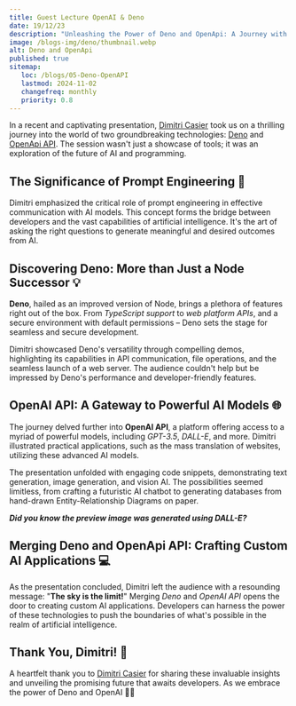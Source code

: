 ```yaml
---
title: Guest Lecture OpenAI & Deno
date: 19/12/23
description: "Unleashing the Power of Deno and OpenApi: A Journey with Dimitri Casier"
image: /blogs-img/deno/thumbnail.webp
alt: Deno and OpenApi
published: true
sitemap:
   loc: /blogs/05-Deno-OpenAPI
   lastmod: 2024-11-02
   changefreq: monthly
   priority: 0.8
---
```

In a recent and captivating presentation, [Dimitri Casier](https://www.linkedin.com/in/dimitri-casier-b1b55356/?originalSubdomain=be) took us on a thrilling journey into the world of two groundbreaking technologies: [Deno](https://deno.com/) and [OpenApi API](https://openai.com/blog/openai-api). The session wasn't just a showcase of tools; it was an exploration of the future of AI and programming.

## The Significance of Prompt Engineering 🧠

Dimitri emphasized the critical role of prompt engineering in effective communication with AI models. This concept forms the bridge between developers and the vast capabilities of artificial intelligence. It's the art of asking the right questions to generate meaningful and desired outcomes from AI.

## Discovering Deno: More than Just a Node Successor 💡

**Deno**, hailed as an improved version of Node, brings a plethora of features right out of the box. From *TypeScript support* to *web platform APIs*, and a secure environment with default permissions – Deno sets the stage for seamless and secure development.

Dimitri showcased Deno's versatility through compelling demos, highlighting its capabilities in API communication, file operations, and the seamless launch of a web server. The audience couldn't help but be impressed by Deno's performance and developer-friendly features.

## OpenAI API: A Gateway to Powerful AI Models 🌐

The journey delved further into **OpenAI API**, a platform offering access to a myriad of powerful models, including *GPT-3.5*, *DALL-E*, and more. Dimitri illustrated practical applications, such as the mass translation of websites, utilizing these advanced AI models.

The presentation unfolded with engaging code snippets, demonstrating text generation, image generation, and vision AI. The possibilities seemed limitless, from crafting a futuristic AI chatbot to generating databases from hand-drawn Entity-Relationship Diagrams on paper.

***Did you know the preview image was generated using DALL-E?***


## Merging Deno and OpenApi API: Crafting Custom AI Applications 💻

As the presentation concluded, Dimitri left the audience with a resounding message: "**The sky is the limit!**" Merging *Deno* and *OpenAI API* opens the door to creating custom AI applications. Developers can harness the power of these technologies to push the boundaries of what's possible in the realm of artificial intelligence.

## Thank You, Dimitri! 👏

A heartfelt thank you to [Dimitri Casier](https://www.linkedin.com/in/dimitri-casier-b1b55356/?originalSubdomain=be) for sharing these invaluable insights and unveiling the promising future that awaits developers. As we embrace the power of Deno and OpenAI 🌟🚀

